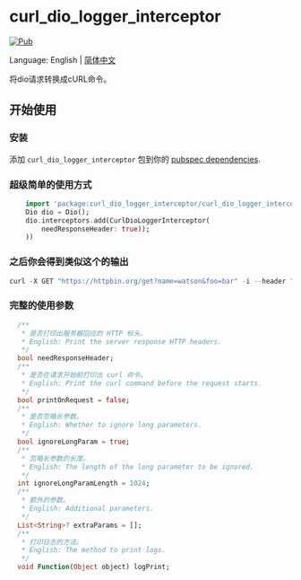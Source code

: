 # curl_dio_logger_interceptor

[![Pub](https://img.shields.io/badge/pub-v0.0.2-blue)](https://pub.dev/packages/curl_dio_logger_interceptor)

Language: English | [简体中文](README-ZH.md)

将dio请求转换成cURL命令。

## 开始使用

### 安装

添加 `curl_dio_logger_interceptor` 包到你的
[pubspec dependencies](https://pub.dev/packages/curl_dio_logger_interceptor/install).


### 超级简单的使用方式

```dart
    import 'package:curl_dio_logger_interceptor/curl_dio_logger_interceptor.dart';
    Dio dio = Dio();
    dio.interceptors.add(CurlDioLoggerInterceptor(
        needResponseHeader: true));
    ))
```

### 之后你会得到类似这个的输出
    
```dart
curl -X GET "https://httpbin.org/get?name=watson&foo=bar" -i --header "key1: value1" --header "key2: value2" --header "key3: value3"
```

### 完整的使用参数

```dart
  /**
   * 是否打印出服务器回应的 HTTP 标头。
   * English: Print the server response HTTP headers.
   */
  bool needResponseHeader;
  /**
   * 是否在请求开始前打印出 curl 命令。
   * English: Print the curl command before the request starts.
   */
  bool printOnRequest = false;
  /**
   * 是否忽略长参数。
   * English: Whether to ignore long parameters.
   */
  bool ignoreLongParam = true;
  /**
   * 忽略长参数的长度。
   * English: The length of the long parameter to be ignored.
   */
  int ignoreLongParamLength = 1024;
  /**
   * 额外的参数。
   * English: Additional parameters.
   */
  List<String>? extraParams = [];
  /**
   * 打印日志的方法。
   * English: The method to print logs.
   */
  void Function(Object object) logPrint;
```
